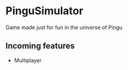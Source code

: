 # PinguSimulator

Game made just for fun in the universe of Pingu

## Incoming features
* Multiplayer
